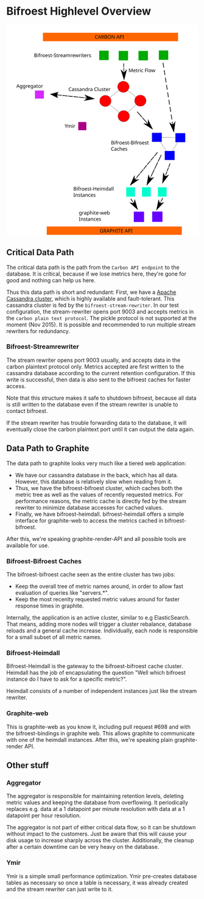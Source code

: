 
# Bifroest Highlevel Overview

![Architecture Diagram](highlevel_architecture.svg)

## Critical Data Path

The critical data path is the path from the `Carbon API endpoint` to the
database. It is critical, because if we lose metrics here, they're gone
for good and nothing can help us here.

Thus this data path is short and redundant: First, we have a [Apache Cassandra cluster](http://cassandra.apache.org/), 
which is highly available and fault-tolerant. This cassandra cluster is fed by the
`bifroest-stream-rewriter`. In our test configuration, the stream-rewriter opens port 9003
and accepts metrics in the `carbon plain text protocol`. The pickle protocol is not
supported at the moment (Nov 2015). It is possible and recommended
to run multiple stream rewriters for redundancy.

### Bifroest-Streamrewriter

The stream rewriter opens port 9003 usually, and accepts data in the carbon plaintext
protocol only. Metrics accepted are first written to the cassandra database according
to the current retention configuration. If this write is successful, then data is 
also sent to the bifroest caches for faster access. 

Note that this structure makes it safe to shutdown bifroest, because all data is still
written to the database even if the stream rewriter is unable to contact bifroest.

If the stream rewriter has trouble forwarding data to the database,
it will eventually close the carbon plaintext port until it can output the data again.

## Data Path to Graphite

The data path to graphite looks very much like a tiered web application:

 - We have our cassandra database in the back, which has all data. However, this
   database is relatively slow when reading from it.
 - Thus, we have the bifroest-bifroest cluster, which caches both the metric
   tree as well as the values of recently requested metrics. For performance
   reasons, the metric cache is directly fed by the stream rewriter to minimize
   database accesses for cached values.
 - Finally, we have bifroest-heimdall. bifroest-heimdall offers a simple interface
   for graphite-web to access the metrics cached in bifroest-bifroest.

After this, we're speaking graphite-render-API and all possible tools are available
for use.

### Bifroest-Bifroest Caches

The bifroest-bifroest cache seen as the entire cluster has two jobs:

 - Keep the overall tree of metric names around, in order to allow fast evaluation of
   queries like "servers.\*".
 - Keep the most recenlty requested metric values around for faster response times in
   graphite.

Internally, the application is an active cluster, similar to e.g ElasticSearch. That means,
adding more nodes will trigger a cluster rebalance, database reloads and a general cache
increase. Individually, each node is responsible for a small subset of all metric names.

### Bifroest-Heimdall

Bifroest-Heimdall is the gateway to the bifroest-bifroest cache cluster.  Heimdall
has the job of encapsulating the question "Well which bifroest instance do I have to
ask for a specific metric?". 

Heimdall consists of a number of independent instances just like the stream rewriter.

### Graphite-web

This is graphite-web as you know it, including pull request #698 and with the bifroest-bindings
in graphite web. This allows graphite to communicate with one of the heimdall instances.
After this, we're speaking plain graphite-render API.

## Other stuff

### Aggregator

The aggregator is responsible for maintaining retention levels, deleting metric values
and keeping the database from overflowing. It periodically replaces e.g. data at a 
1 datapoint per minute resolution with data at a 1 datapoint per hour resolution.

The aggregator is not part of either critical data flow, so it can be shutdown without
impact to the customers. Just be aware that this will cause your disk usage to increase
sharply across the cluster. Additionally, the cleanup after a certain downtime
can be very heavy on the database.

### Ymir

Ymir is a simple small performance optimization. Ymir pre-creates database tables as
necessary so once a table is necessary, it was already created and the stream rewriter
can just write to it.
